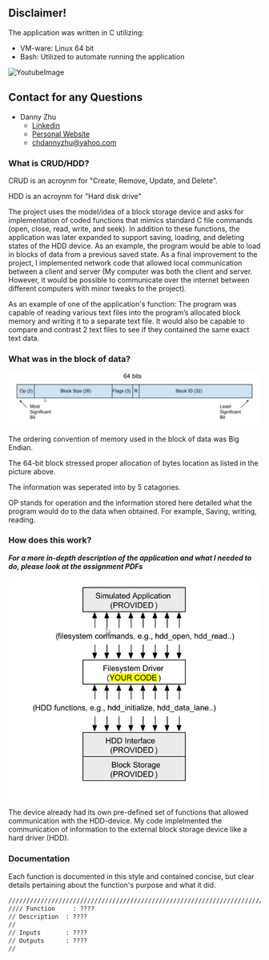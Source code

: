## Disclaimer!

The application was written in C utilizing:

- VM-ware: Linux 64 bit
- Bash: Utilized to automate running the application

![YoutubeImage](https://github.com/HiDannyZhu/CRUD-Device-Driver/blob/master/FinalResult.png)

## Contact for any Questions
- Danny Zhu
  - [Linkedin](https://www.linkedin.com/in/danny-zhu-8b6556119/)
  - [Personal Website](https://hidannyzhu.github.io/)
  - chdannyzhu@yahoo.com

### What is CRUD/HDD?

CRUD is an acroynm for "Create, Remove, Update, and Delete".

HDD is an acroynm for "Hard disk drive"

The project uses the model/idea of a block storage device and asks for implementation of coded functions that mimics standard C file commands (open, close, read, write, and seek). In addition to these functions, the application was later expanded to support saving, loading, and deleting states of the HDD device. As an example, the program would be able to load in blocks of data from a previous saved state. As a final improvement to the project, I implemented network code that allowed local communication between a client and server (My computer was both the client and server. However, it would be possible to communicate over the internet between different computers with minor tweaks to the project).

As an example of one of the application's function: The program was capable of reading various text files into the program’s allocated block memory and writing it to a separate text file. It would also be capable to compare and contrast 2 text files to see if they contained the same exact text data. 
 
### What was in the block of data?

<img src="Images/Image2.png" width="700">

The ordering convention of memory used in the block of data was Big Endian.

The 64-bit block stressed proper allocation of bytes location as listed in the picture above.

The information was seperated into by 5 catagories.

OP stands for operation and the information stored here detailed what the program would do to the data when obtained. For example, Saving, writing, reading.

### How does this work?

**_For a more in-depth description of the application and what I needed to do, please look at the assignment PDFs_**

<img src="Images/Image1.png" width="500">

The device already had its own pre-defined set of functions that allowed communication with the HDD-device. My code implelmented the communication of information to the external block storage device like a hard driver (HDD).

### Documentation 

Each function is documented in this style and contained concise, but clear details pertaining about the function's purpose and what it did.
```
////////////////////////////////////////////////////////////////////////////////
//// Function     : ????
// Description  : ????
//
// Inputs       : ????
// Outputs      : ????
//

